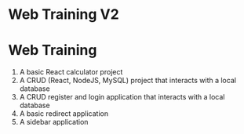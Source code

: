# Web Training V2
# Web Training
1. A basic React calculator project 
2. A CRUD (React, NodeJS, MySQL) project that interacts with a local database
3. A CRUD register and login application that interacts with a local database
4. A basic redirect application
5. A sidebar application
